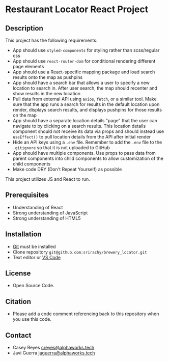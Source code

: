 # Restaurant Locator React Project

## Description
This project has the following requirements:
- App should use `styled-components` for styling rather than scss/regular css
- App should use `react-router-dom` for conditional rendering different page elements
- App should use a React-specific mapping package and load search results onto the map as pushpins
- App should have a search bar that allows a user to specify a new location to search in. After user search, the map should recenter and show results in the new location
- Pull data from external API using `axios`, `fetch`, or a similar tool. Make sure that the app runs a search for results in the default location upon render, displays search results, and displays pushpins for those results on the map
- App should have a separate location details "page" that the user can navigate to by clicking on a search results. This location details component should not receive its data via props and should instead use `useEffect()` to pull location details from the API after initial render
- Hide an API keys using a `.env` file. Remember to add the `.env` file to the `.gitignore` so that it is not uploaded to GitHub
- App should have multiple components. Use props to pass data from parent components into child components to allow customization of the child components
- Make code DRY (Don't Repeat Yourself) as possible 

This project utilizes JS and React to run.

## Prerequisites
- Understanding of React
- Strong understanding of JavaScript
- Strong understanding of HTML5

## Installation
- [Git](https://git-scm.com/) must be installed
- Clone repository `git@github.com:srirachy/brewery_locator.git`
- Text editor or [VS Code](https://code.visualstudio.com/)

## License
- Open Source Code.

## Citation
- Please add a code comment referencing back to this repository when you use this code.

## Contact
- Casey Reyes creyes@alphaworks.tech
- Javi Guerra jaguerra@alphaworks.tech 